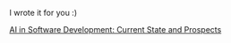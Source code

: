 <!--
date: 2024-04-19T14:30:44
-->

I wrote it for you :)

[AI in Software Development: Current State and Prospects](https://danvoronov.medium.com/%D1%88%D1%96-%D0%B2-%D1%80%D0%BE%D0%B7%D1%80%D0%BE%D0%B1%D1%86%D1%96-%D0%BF%D0%B7-%D0%BF%D0%BE%D1%82%D0%BE%D1%87%D0%BD%D0%B8%D0%B9-%D1%81%D1%82%D0%B0%D0%BD-%D1%82%D0%B0-%D0%BF%D0%B5%D1%80%D1%81%D0%BF%D0%B5%D0%BA%D1%82%D0%B8%D0%B2%D0%B8-e93fdbb1997c)